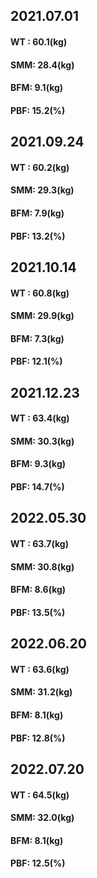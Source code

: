 ## 2021.07.01
#### WT : 60.1(kg)
#### SMM: 28.4(kg)
#### BFM:  9.1(kg)
#### PBF: 15.2(%)

## 2021.09.24
#### WT : 60.2(kg)
#### SMM: 29.3(kg)
#### BFM:  7.9(kg)
#### PBF: 13.2(%)

## 2021.10.14
#### WT : 60.8(kg)
#### SMM: 29.9(kg)
#### BFM:  7.3(kg)
#### PBF: 12.1(%)

## 2021.12.23
#### WT : 63.4(kg)
#### SMM: 30.3(kg)
#### BFM:  9.3(kg)
#### PBF: 14.7(%)

## 2022.05.30
#### WT : 63.7(kg)
#### SMM: 30.8(kg)
#### BFM:  8.6(kg)
#### PBF: 13.5(%)

## 2022.06.20
#### WT : 63.6(kg)
#### SMM: 31.2(kg)
#### BFM:  8.1(kg)
#### PBF: 12.8(%)

## 2022.07.20
#### WT : 64.5(kg)
#### SMM: 32.0(kg)
#### BFM:  8.1(kg)
#### PBF: 12.5(%)

